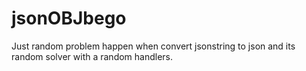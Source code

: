 # jsonOBJbego
Just random problem happen when convert jsonstring to json and its random solver with a random handlers. 
